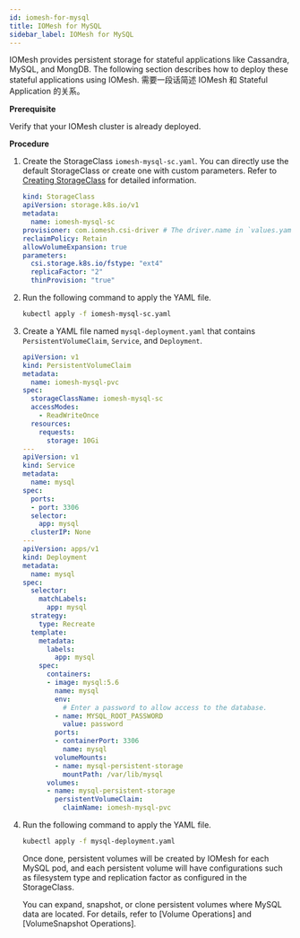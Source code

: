 ```yaml
---
id: iomesh-for-mysql
title: IOMesh for MySQL
sidebar_label: IOMesh for MySQL
---
```


IOMesh provides persistent storage for stateful applications like Cassandra, MySQL, and MongDB. The following section describes how to deploy these stateful applications using IOMesh. 需要一段话简述 IOMesh 和 Stateful Application 的关系。

**Prerequisite**

Verify that your IOMesh cluster is already deployed. 

**Procedure**
1. Create the StorageClass `iomesh-mysql-sc.yaml`. You can directly use the default StorageClass or create one with custom parameters. Refer to [Creating StorageClass](../volume-operations/create-storageclass.md#creating-storageclass) for detailed information.

    ```yaml
    kind: StorageClass
    apiVersion: storage.k8s.io/v1
    metadata:
      name: iomesh-mysql-sc
    provisioner: com.iomesh.csi-driver # The driver.name in `values.yaml` when deploying IOMesh cluster.
    reclaimPolicy: Retain
    allowVolumeExpansion: true
    parameters:
      csi.storage.k8s.io/fstype: "ext4"
      replicaFactor: "2"
      thinProvision: "true"
    ```

2. Run the following command to apply the YAML file.

    ```bash
    kubectl apply -f iomesh-mysql-sc.yaml
    ```
3. Create a YAML file named `mysql-deployment.yaml` that contains `PersistentVolumeClaim`, `Service`, and `Deployment`.
    ```yaml
    apiVersion: v1
    kind: PersistentVolumeClaim
    metadata:
      name: iomesh-mysql-pvc 
    spec:
      storageClassName: iomesh-mysql-sc
      accessModes:
        - ReadWriteOnce
      resources:
        requests:
          storage: 10Gi
    ---
    apiVersion: v1
    kind: Service
    metadata:
      name: mysql
    spec:
      ports:
      - port: 3306
      selector:
        app: mysql
      clusterIP: None
    ---
    apiVersion: apps/v1
    kind: Deployment
    metadata:
      name: mysql
    spec:
      selector:
        matchLabels:
          app: mysql
      strategy:
        type: Recreate
      template:
        metadata:
          labels:
            app: mysql
        spec:
          containers:
          - image: mysql:5.6
            name: mysql
            env:
              # Enter a password to allow access to the database.
            - name: MYSQL_ROOT_PASSWORD
              value: password
            ports:
            - containerPort: 3306
              name: mysql
            volumeMounts:
            - name: mysql-persistent-storage
              mountPath: /var/lib/mysql
          volumes:
          - name: mysql-persistent-storage
            persistentVolumeClaim:
              claimName: iomesh-mysql-pvc 
    ```

4. Run the following command to apply the YAML file.

    ```bash
    kubectl apply -f mysql-deployment.yaml
    ```

    Once done, persistent volumes will be created by IOMesh for each MySQL pod, and each persistent volume will have configurations such as filesystem type and replication factor as configured in the StorageClass.

    You can expand, snapshot, or clone persistent volumes where MySQL data are located. For details, refer to [Volume Operations] and [VolumeSnapshot Operations].